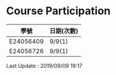 Course Participation
=======================

| 學號 | 日期(次數) |
|-----------|--------|
| E24056409 | 9/9(1) |
| E24056726 | 9/9(1) |


Last Update : 2019/09/09 19:17
